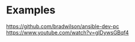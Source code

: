 # Examples

https://github.com/bradwilson/ansible-dev-pc
https://www.youtube.com/watch?v=gIDywsGBqf4
